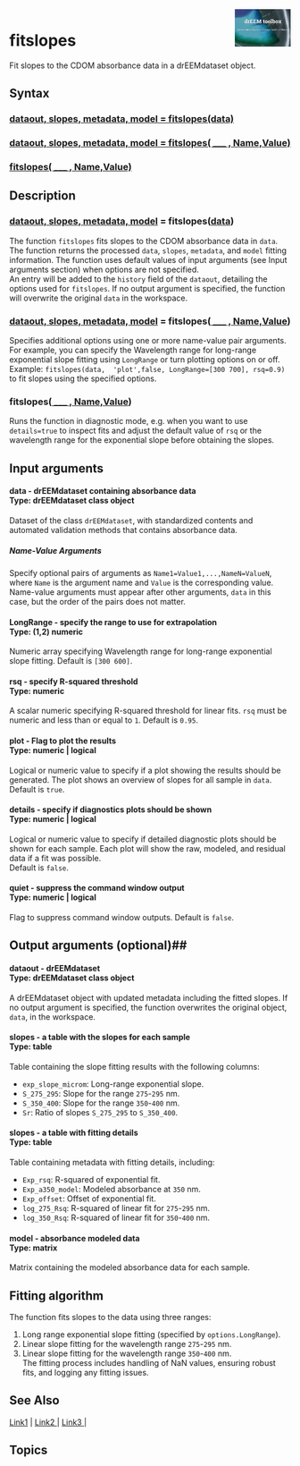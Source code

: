 <img src="top right corner logo.png" width="100" height="auto" align="right"/>

# fitslopes #
Fit slopes to the CDOM absorbance data in a drEEMdataset object.



## Syntax
### [dataout, slopes, metadata, model = fitslopes(data)](#syntax1) ###
### [dataout, slopes, metadata, model = fitslopes( ___ , Name,Value)](#syntax1) ###
### [fitslopes( ___ , Name,Value)](#syntax2) ###


## Description ##
### [dataout, slopes, metadata, model](#varargout) = fitslopes([data](#varargin)) <a name="syntax1"></a>

The function `fitslopes` fits slopes to the CDOM absorbance data in `data`. The function returns the processed `data`, `slopes`, `metadata`, and `model` fitting information. The function uses default values of input arguments (see Input arguments section) when options are not specified. <br>
An entry will be added to the `history` field of the `dataout`, detailing the  options used for `fitslopes`. If no output argument is specified, the function will overwrite the original `data` in the workspace.


>
### [dataout, slopes, metadata, model](#varargout) = fitslopes([ ___ , Name,Value](#varargin)) <a name="syntax1"></a>

Specifies additional options using one or more name-value pair arguments. For example, you can specify the Wavelength range for long-range exponential slope fitting using `LongRange` or turn plotting options on or off. <br>
Example: `fitslopes(data,  'plot',false, LongRange=[300 700], rsq=0.9)` to fit slopes using the specified options.

>
### fitslopes([ ___ , Name,Value](#varargin)) <a name="syntax2"></a>

Runs the function in diagnostic mode, e.g. when you want to use `details=true` to inspect fits and adjust the default value of `rsq` or the wavelength range for the exponential slope before obtaining the slopes.

## Input arguments ##
#### data - drEEMdataset containing absorbance data  <a name="varargin"></a> <br> Type: drEEMdataset class object
Dataset of the class `drEEMdataset`, with standardized contents and automated validation methods that contains absorbance data.

##### Name-Value Arguments  <a name="data"></a>
Specify optional pairs of arguments as `Name1=Value1,...,NameN=ValueN`, where `Name` is the argument name and `Value` is the corresponding value. Name-value arguments must appear after other arguments, `data` in this case, but the order of the pairs does not matter. 


#### LongRange - specify the range to use for extrapolation   <a name="varargin"></a> <br> Type:  (1,2) numeric
Numeric array specifying Wavelength range for long-range exponential slope fitting. Default is `[300 600]`.


#### rsq - specify R-squared threshold   <a name="varargin"></a> <br> Type: numeric
A scalar numeric specifying R-squared threshold for linear fits. `rsq` must be numeric and less than or equal to `1`.
Default is `0.95`.


#### plot - Flag to plot the results <a name="varargin"></a> <br> Type: numeric | logical
Logical or numeric value to specify if a plot showing the results should be generated. The plot shows an overview of slopes for all sample in `data`.
Default is `true`.



#### details - specify if diagnostics plots should be shown<a name="varargin"></a> <br> Type: numeric | logical
Logical or numeric value to specify if detailed diagnostic plots should be shown for each sample. Each plot will show the raw, modeled, and residual data if a fit was possible.<br>
Default is `false`.


#### quiet - suppress the command window output <a name="varargin"></a> <br> Type: numeric | logical
Flag to suppress command window outputs. Default is `false`.



## Output arguments (optional)##
#### dataout - drEEMdataset   <a name="varargin"></a> <br> Type: drEEMdataset class object
A drEEMdataset object with updated metadata including the fitted slopes. If no output argument is specified, the function overwrites the original object, `data`, in the workspace.<br> 

#### slopes - a table with the slopes for each sample   <a name="varargin"></a> <br> Type: table
Table containing the slope fitting results with the following columns:

- `exp_slope_microm`: Long-range exponential slope.
- `S_275_295`: Slope for the range `275`-`295` nm.
- `S_350_400`: Slope for the range `350`-`400` nm.
- `Sr`: Ratio of slopes `S_275_295` to `S_350_400`.


#### slopes - a table with fitting details   <a name="varargin"></a> <br> Type: table
Table containing metadata with fitting details, including:

- `Exp_rsq`: R-squared of exponential fit.
- `Exp_a350_model`: Modeled absorbance at `350` nm.
- `Exp_offset`: Offset of exponential fit.
- `log_275_Rsq`: R-squared of linear fit for `275`-`295` nm.
- `log_350_Rsq`: R-squared of linear fit for `350`-`400` nm.

#### model - absorbance modeled data   <a name="varargin"></a> <br> Type: matrix
Matrix containing the modeled absorbance data for each sample.


## Fitting algorithm
The function fits slopes to the data using three ranges:<br>
1. Long range exponential slope fitting (specified by `options.LongRange`).<br>
2.  Linear slope fitting for the wavelength range `275`-`295` nm.<br>
3.  Linear slope fitting for the wavelength range `350`-`400` nm.<br>
The fitting process includes handling of NaN values, ensuring robust fits, and logging any fitting issues.


## See Also ##

<a href="link.com">Link1</a> | 
<a href="link.com"> Link2 </a> |
<a href="link.com"> Link3 </a> |


## Topics ##